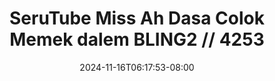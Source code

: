 --- 
title: "SeruTube  Miss Ah Dasa Colok Memek dalem BLING2 // 4253"
description: "video bokeh SeruTube  Miss Ah Dasa Colok Memek dalem BLING2 // 4253   video full new"
date: 2024-11-16T06:17:53-08:00
file_code: "q0j3tp5zla1e"
draft: false
cover: "qv7tprjbrxc5dgf6.jpg"
tags: ["SeruTube", "Miss", "Dasa", "Colok", "Memek", "dalem", "bokep-indo", "bokep-viral", "bokep-ig"]
length: 367
fld_id: "1482911"
foldername: "Ahh dasa  labilasa update"
categories: ["Ahh dasa  labilasa update"]
views: 0
---